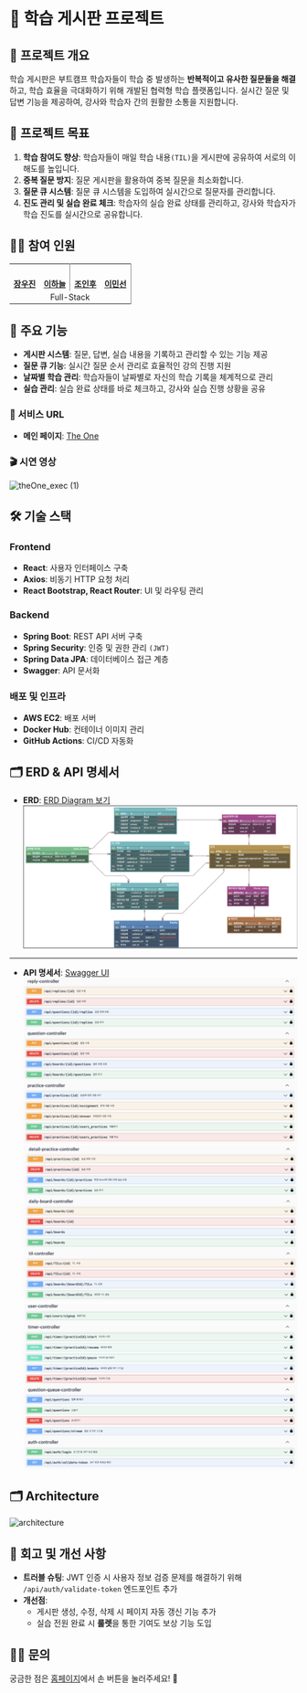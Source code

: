 # 📝 학습 게시판 프로젝트

## 📌 프로젝트 개요
학습 게시판은 부트캠프 학습자들이 학습 중 발생하는 **반복적이고 유사한 질문들을 해결**하고, 학습 효율을 극대화하기 위해 개발된 협력형 학습 플랫폼입니다. 실시간 질문 및 답변 기능을 제공하여, 강사와 학습자 간의 원활한 소통을 지원합니다.

## 🎯 프로젝트 목표
1. **학습 참여도 향상**: 학습자들이 매일 학습 내용`(TIL)`을 게시판에 공유하여 서로의 이해도를 높입니다.
2. **중복 질문 방지**: 질문 게시판을 활용하여 중복 질문을 최소화합니다.
3. **질문 큐 시스템**: 질문 큐 시스템을 도입하여 실시간으로 질문자를 관리합니다.
4. **진도 관리 및 실습 완료 체크**: 학습자의 실습 완료 상태를 관리하고, 강사와 학습자가 학습 진도를 실시간으로 공유합니다.

 ## 👋🏻 참여 인원
<table style="border: 0.5 solid gray">
 <tr>
    <td align="center"><a href="https://github.com/JangWooJin1"><img src="https://avatars.githubusercontent.com/JangWooJin1" width="130px;" alt=""></td>
    <td align="center" style="border-right : 0.5px solid gray"><a href="https://github.com/cie10"><img src="https://avatars.githubusercontent.com/cie10" width="130px;" alt=""></td>
    <td align="center"><a href="https://github.com/inhooinu"><img src="https://avatars.githubusercontent.com/inhooinu" width="130px;" alt=""></td>
    <td align="center" style="border-right : 0.5px solid gray"><a href="https://github.com/alstjs37"><img src="https://avatars.githubusercontent.com/alstjs37" width="130px;" alt=""></td>

  </tr>
  <tr>
    <td align="center"><a href="https://github.com/JangWooJin1"><b>장우진</b></td>
    <td align="center"style="border-right : 0.5px solid gray"><a href="https://github.com/cie10" ><b>이하늘</b></td>
    <td align="center"><a href="https://github.com/inhooinu"><b>조인후</b></td>
    <td align="center"style="border-right : 0.5px solid gray"><a href="https://github.com/alstjs37" ><b>이민선</b></td>
  </tr>

  <tr>
    <td align = "center" colspan = "4" style="border-right : 0.5px solid gray">Full-Stack</td>
  </tr>
</table>

## 🚀 주요 기능
- **게시판 시스템**: 질문, 답변, 실습 내용을 기록하고 관리할 수 있는 기능 제공
- **질문 큐 기능**: 실시간 질문 순서 관리로 효율적인 강의 진행 지원
- **날짜별 학습 관리**: 학습자들이 날짜별로 자신의 학습 기록을 체계적으로 관리
- **실습 관리**: 실습 완료 상태를 바로 체크하고, 강사와 실습 진행 상황을 공유

### 🔗 서비스 URL
- **메인 페이지**: [The One](http://43.203.139.109)

### 🎬 시연 영상
![theOne_exec (1)](https://github.com/user-attachments/assets/ab270193-c8a1-40d9-851d-7ed25baa0db9)

## 🛠 기술 스택
### Frontend
- **React**: 사용자 인터페이스 구축
- **Axios**: 비동기 HTTP 요청 처리
- **React Bootstrap, React Router**: UI 및 라우팅 관리

### Backend
- **Spring Boot**: REST API 서버 구축
- **Spring Security**: 인증 및 권한 관리 `(JWT)`
- **Spring Data JPA**: 데이터베이스 접근 계층
- **Swagger**: API 문서화

### 배포 및 인프라
- **AWS EC2**: 배포 서버
- **Docker Hub**: 컨테이너 이미지 관리
- **GitHub Actions**: CI/CD 자동화

## 🗂 ERD & API 명세서
- **ERD**: [ERD Diagram 보기](https://www.erdcloud.com/d/H37rrz8FdMHoPprRi)
![erd](./images/erd.png)

--- 

- **API 명세서**: [Swagger UI](http://43.203.139.109:8080/swagger-ui/index.html#/)
![swagger1](./images/swagger1.png)
![swagger2](./images/swagger2.png)
![swagger3](./images/swagger3.png)

## 🗂 Architecture

![architecture](./archit.png)

## 📅 회고 및 개선 사항
- **트러블 슈팅**: JWT 인증 시 사용자 정보 검증 문제를 해결하기 위해 `/api/auth/validate-token` 엔드포인트 추가
- **개선점**:
  - 게시판 생성, 수정, 삭제 시 페이지 자동 갱신 기능 추가
  - 실습 전원 완료 시 **룰렛**을 통한 기여도 보상 기능 도입

## 🙋‍♂️ 문의
궁금한 점은 [홈페이지](http://43.203.139.109)에서 손 버튼을 눌러주세요! 🤚
